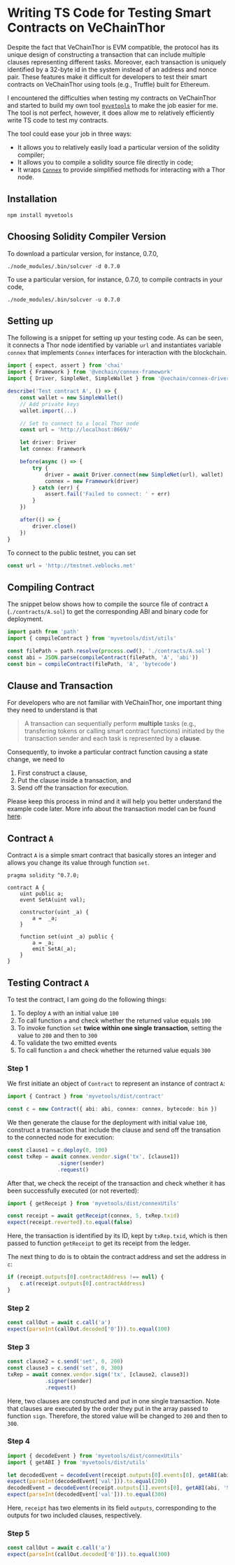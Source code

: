 # Writing TS Code for Testing Smart Contracts on VeChainThor

Despite the fact that VeChainThor is EVM compatible, the protocol has its unique design of constructing a transaction that can include multiple clauses representing different tasks. Moreover, each transaction is uniquely identified by a 32-byte id in the system instead of an address and nonce pair. These features make it difficult for developers to test their smart contracts on VeChainThor using tools (e.g., Truffle) built for Ethereum.

I encountered the difficulties when testing my contracts on VeChainThor and started to build my own tool [`myvetools`](https://github.com/zzGHzz/MyVeTools) to make the job easier for me. The tool is not perfect, however, it does allow me to relatively efficiently write TS code to test my contracts.

The tool could ease your job in three ways:

* It allows you to relatively easily load a particular version of the solidity compiler;
* It allows you to compile a solidity source file directly in code;
* It wraps [`Connex`](https://github.com/vechain/connex) to provide simplified methods for interacting with a Thor node.

## Installation

```
npm install myvetools
```

## Choosing Solidity Compiler Version

To download a particular version, for instance, 0.7.0, 

```
./node_modules/.bin/solcver -d 0.7.0
```

To use a particular version, for instance, 0.7.0, to compile contracts in your code,

```
./node_modules/.bin/solcver -u 0.7.0
```

## Setting up

The following is a snippet for setting up your testing code. As can be seen, it connects a Thor node identified by variable `url` and instantiates variable `connex` that implements `Connex` interfaces for interaction with the blockchain. 

```typescript
import { expect, assert } from 'chai'
import { Framework } from '@vechain/connex-framework'
import { Driver, SimpleNet, SimpleWallet } from '@vechain/connex-driver'

describe('Test contract A', () => {
	const wallet = new SimpleWallet()
	// Add private keys
	wallet.import(...)

	// Set to connect to a local Thor node
	const url = 'http://localhost:8669/'

	let driver: Driver
	let connex: Framework

	before(async () => {
		try {
			driver = await Driver.connect(new SimpleNet(url), wallet)
			connex = new Framework(driver)
		} catch (err) {
			assert.fail('Failed to connect: ' + err)
		}
	})

	after(() => {
		driver.close()
	})
}
```

To connect to the public testnet, you can set

```ts
const url = 'http://testnet.veblocks.net'
```

## Compiling Contract

The snippet below shows how to compile the source file of contract `A` (`./contracts/A.sol`) to get the corresponding ABI and binary code for deployment.

```ts
import path from 'path'
import { compileContract } from 'myvetools/dist/utils'

const filePath = path.resolve(process.cwd(), './contracts/A.sol')
const abi = JSON.parse(compileContract(filePath, 'A', 'abi'))
const bin = compileContract(filePath, 'A', 'bytecode')
```

## Clause and Transaction

For developers who are not familiar with VeChainThor, one important thing they need to understand is that 

> A transaction can sequentially perform **multiple** tasks (e.g., transfering tokens or calling smart contract functions) initiated by the transaction sender and each task is represented by a **clause**.

Consequently, to invoke a particular contract function causing a state change, we need to 

1. First construct a clause,
2. Put the clause inside a transaction, and
3. Send off the transaction for execution.

Please keep this process in mind and it will help you better understand the example code later. More info about the transaction model can be found [here](https://docs.vechain.org/thor/learn/transaction-model.html).

## Contract `A`

Contract `A` is a simple smart contract that basically stores an integer and allows you change its value through function `set`.

```
pragma solidity ^0.7.0;

contract A {
	uint public a;
	event SetA(uint val);

	constructor(uint _a) {
		a =  _a;
	}

	function set(uint _a) public {
		a = _a;
		emit SetA(_a);
	}
}
```
## Testing Contract `A`

To test the contract, I am going do the following things:

1. To deploy `A` with an initial value `100`
2. To call function `a` and check whether the returned value equals `100`
3. To invoke function `set` **twice within one single transaction**, setting the value to `200` and then to `300`
4. To validate the two emitted events
5. To call function `a` and check whether the returned value equals `300`

### Step 1

We first initiate an object of `Contract` to represent an instance of contract `A`:

```ts
import { Contract } from 'myvetools/dist/contract'

const c = new Contract({ abi: abi, connex: connex, bytecode: bin })
```

We then generate the clause for the deployment with initial value `100`, construct a transaction that include the clause and send off the transation to the connected node for execution:

```ts
const clause1 = c.deploy(0, 100)
const txRep = await connex.vendor.sign('tx', [clause1])
				.signer(sender)
				.request()
```

After that, we check the receipt of the transaction and check whether it has been successfully executed (or not reverted):

```ts
import { getReceipt } from 'myvetools/dist/connexUtils'

const receipt = await getReceipt(connex, 5, txRep.txid)
expect(receipt.reverted).to.equal(false)
```

Here, the transaction is identified by its ID, kept by `txRep.txid`, which is then passed to function `getReceipt` to get its receipt from the ledger.

The next thing to do is to obtain the contract address and set the address in `c`:

```ts
if (receipt.outputs[0].contractAddress !== null) {
	c.at(receipt.outputs[0].contractAddress)
}
```

### Step 2

```ts
const callOut = await c.call('a')
expect(parseInt(callOut.decoded['0'])).to.equal(100)
```

### Step 3

```ts
const clause2 = c.send('set', 0, 200)
const clause3 = c.send('set', 0, 300)
txRep = await connex.vendor.sign('tx', [clause2, clause3])
			.signer(sender)
			.request()
```

Here, two clauses are constructed and put in one single transaction. Note that clauses are executed by the order they put in the array passed to function `sign`. Therefore, the stored value will be changed to `200` and then to `300`.

### Step 4

```ts
import { decodeEvent } from 'myvetools/dist/connexUtils'
import { getABI } from 'myvetools/dist/utils'

let decodedEvent = decodeEvent(receipt.outputs[0].events[0], getABI(abi, 'SetA', 'event'))
expect(parseInt(decodedEvent['val'])).to.equal(200)
decodedEvent = decodeEvent(receipt.outputs[1].events[0], getABI(abi, 'SetA', 'event'))
expect(parseInt(decodedEvent['val'])).to.equal(300)
```

Here, `receipt` has two elements in its field `outputs`, corresponding to the outputs for two included clauses, respectively.

### Step 5

```ts
const callOut = await c.call('a')
expect(parseInt(callOut.decoded['0'])).to.equal(300)
```

